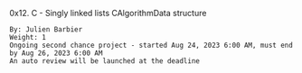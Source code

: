 0x12. C - Singly linked lists
CAlgorithmData structure

    By: Julien Barbier
    Weight: 1
    Ongoing second chance project - started Aug 24, 2023 6:00 AM, must end by Aug 26, 2023 6:00 AM
    An auto review will be launched at the deadline
